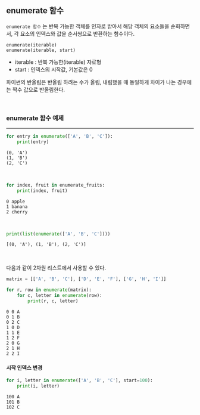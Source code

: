 
## enumerate 함수


`enumerate 함수` 는 반복 가능한 객체를 인자로 받아서 해당 객체의 요소들을 순회하면서, 각 요소의 인덱스와 값을 순서쌍으로 반환하는 함수이다.

```text
enumerate(iterable)
enumerate(iterable, start)
```

- iterable : 반복 가능한(iterable) 자로형
- start : 인덱스의 시작값, 기본값은 0

파이썬의 반올림은 반올림 하려는 수가 올림, 내림했을 때 동일하게 차이가 나는 경우에는 짝수 값으로 반올림한다.

<br>

### enumerate 함수 예제
---


```python
for entry in enumerate(['A', 'B', 'C']):
    print(entry)
```
```text
(0, 'A')
(1, 'B')
(2, 'C')
```

<br>

```python
for index, fruit in enumerate_fruits:
    print(index, fruit)
```
```text
0 apple
1 banana
2 cherry
```

<br>

```python
print(list(enumerate(['A', 'B', 'C'])))
```
```text
[(0, 'A'), (1, 'B'), (2, 'C')]
```

<br>

다음과 같이 2차원 리스트에서 사용할 수 있다.

```python
matrix = [['A', 'B', 'C'], ['D', 'E', 'F'], ['G', 'H', 'I']]

for r, row in enumerate(matrix):
    for c, letter in enumerate(row):
        print(r, c, letter)
```
```text
0 0 A
0 1 B
0 2 C
1 0 D
1 1 E
1 2 F
2 0 G
2 1 H
2 2 I
```

#### 시작 인덱스 변경

```python
for i, letter in enumerate(['A', 'B', 'C'], start=100):
    print(i, letter)
```
```text
100 A
101 B
102 C
```
